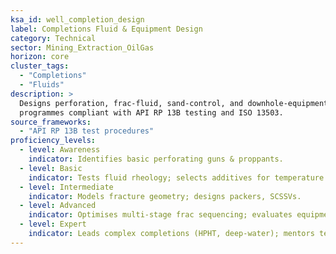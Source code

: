 ```yaml
---
ksa_id: well_completion_design
label: Completions Fluid & Equipment Design
category: Technical
sector: Mining_Extraction_OilGas
horizon: core
cluster_tags:
  - "Completions"
  - "Fluids"
description: >
  Designs perforation, frac-fluid, sand-control, and downhole-equipment
  programmes compliant with API RP 13B testing and ISO 13503.
source_frameworks:
  - "API RP 13B test procedures"
proficiency_levels:
  - level: Awareness
    indicator: Identifies basic perforating guns & proppants.
  - level: Basic
    indicator: Tests fluid rheology; selects additives for temperature / salinity.
  - level: Intermediate
    indicator: Models fracture geometry; designs packers, SCSSVs.
  - level: Advanced
    indicator: Optimises multi-stage frac sequencing; evaluates equipment reliability.
  - level: Expert
    indicator: Leads complex completions (HPHT, deep-water); mentors teams; drives new tool R&D.
---
```

